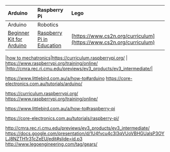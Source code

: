 |Arduino| Raspberry Pi | Lego |
|:--|:--|:--|
|Arduino|Robotics||
|[Beginner Kit for Arduino](https://github.com/DFRobot/Beginner-Kit-for-Arduino)|[Raspberry Pi in Education](https://www.raspberrypi.org/education/)|[https://www.cs2n.org/curriculum](https://www.cs2n.org/curriculum)|


|[how to mechatronics](https://howtomechatronics.com/arduino-projects/)|https://curriculum.raspberrypi.org/ |                                                                          https://www.raspberrypi.org/training/online/
|http://cmra.rec.ri.cmu.edu/previews/ev3_products/ev3_intermediate/|


https://www.littlebird.com.au/a/how-to#arduino
https://core-electronics.com.au/tutorials/arduino/


https://curriculum.raspberrypi.org/
https://www.raspberrypi.org/training/online/

https://www.littlebird.com.au/a/how-to#raspberry-pi

https://core-electronics.com.au/tutorials/raspberry-pi/

http://cmra.rec.ri.cmu.edu/previews/ev3_products/ev3_intermediate/
https://docs.google.com/presentation/d/1U4fvcu4c3l3qVUoVBHGUalsP3OYLJ8NZTH1r31cZeEU/edit#slide=id.p3
http://www.legoengineering.com/tag/gears/